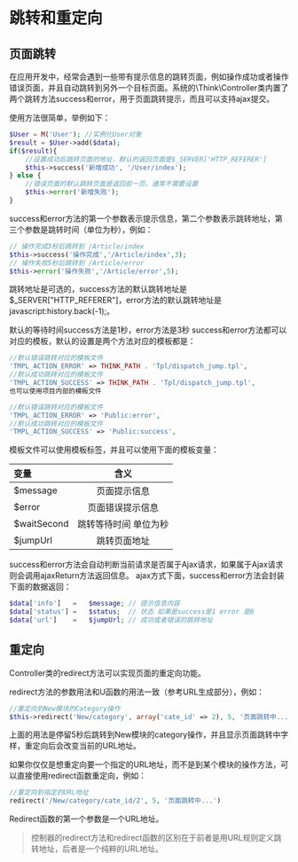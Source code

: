 # 跳转和重定向

## 页面跳转

在应用开发中，经常会遇到一些带有提示信息的跳转页面，例如操作成功或者操作错误页面，并且自动跳转到另外一个目标页面。系统的\Think\Controller类内置了两个跳转方法success和error，用于页面跳转提示，而且可以支持ajax提交。

使用方法很简单，举例如下：

```Php
$User = M('User'); //实例化User对象
$result = $User->add($data); 
if($result){
    //设置成功后跳转页面的地址，默认的返回页面是$_SERVER['HTTP_REFERER']
    $this->success('新增成功', '/User/index');
} else {
    //错误页面的默认跳转页面是返回前一页，通常不需要设置
    $this->error('新增失败');
}
```

success和error方法的第一个参数表示提示信息，第二个参数表示跳转地址，第三个参数是跳转时间（单位为秒），例如：

```Php
// 操作完成3秒后跳转到 /Article/index
$this->success('操作完成','/Article/index',3);
// 操作失败5秒后跳转到 /Article/error
$this->error('操作失败','/Article/error',5);
```

跳转地址是可选的，success方法的默认跳转地址是$_SERVER["HTTP_REFERER"]，error方法的默认跳转地址是javascript:history.back(-1);。

默认的等待时间success方法是1秒，error方法是3秒
success和error方法都可以对应的模板，默认的设置是两个方法对应的模板都是：

```Php
//默认错误跳转对应的模板文件
'TMPL_ACTION_ERROR' => THINK_PATH . 'Tpl/dispatch_jump.tpl',
//默认成功跳转对应的模板文件
'TMPL_ACTION_SUCCESS' => THINK_PATH . 'Tpl/dispatch_jump.tpl',
也可以使用项目内部的模板文件

//默认错误跳转对应的模板文件
'TMPL_ACTION_ERROR' => 'Public:error',
//默认成功跳转对应的模板文件
'TMPL_ACTION_SUCCESS' => 'Public:success',
```

模板文件可以使用模板标签，并且可以使用下面的模板变量：

变量|含义
:----|:-----:
$message|页面提示信息
$error|页面错误提示信息
$waitSecond|跳转等待时间 单位为秒
$jumpUrl|跳转页面地址


success和error方法会自动判断当前请求是否属于Ajax请求，如果属于Ajax请求则会调用ajaxReturn方法返回信息。 ajax方式下面，success和error方法会封装下面的数据返回：

```Php
$data['info']   =   $message; // 提示信息内容
$data['status'] =   $status;  // 状态 如果是success是1 error 是0
$data['url']    =   $jumpUrl; // 成功或者错误的跳转地址
```

## 重定向

Controller类的redirect方法可以实现页面的重定向功能。

redirect方法的参数用法和U函数的用法一致（参考URL生成部分），例如：

```Php
//重定向到New模块的Category操作
$this->redirect('New/category', array('cate_id' => 2), 5, '页面跳转中...');
```
上面的用法是停留5秒后跳转到New模块的category操作，并且显示页面跳转中字样，重定向后会改变当前的URL地址。

如果你仅仅是想重定向要一个指定的URL地址，而不是到某个模块的操作方法，可以直接使用redirect函数重定向，例如：

```Php
//重定向到指定的URL地址
redirect('/New/category/cate_id/2', 5, '页面跳转中...')
```
Redirect函数的第一个参数是一个URL地址。

>控制器的redirect方法和redirect函数的区别在于前者是用URL规则定义跳转地址，后者是一个纯粹的URL地址。